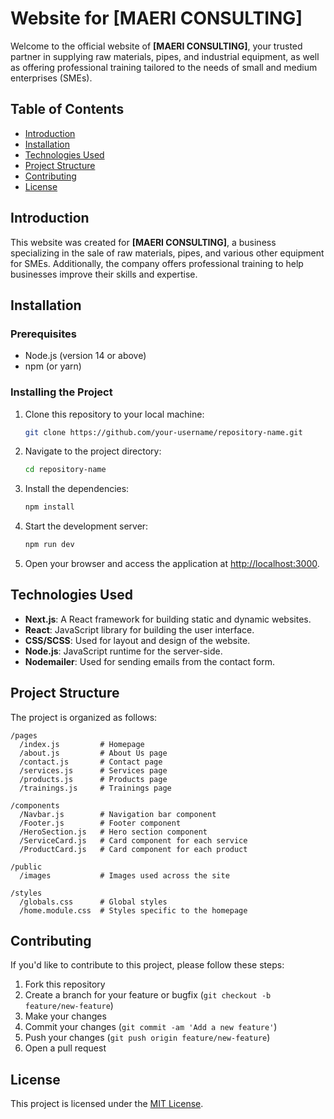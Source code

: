 
# Website for [MAERI CONSULTING]

Welcome to the official website of **[MAERI CONSULTING]**, your trusted partner in supplying raw materials, pipes, and industrial equipment, as well as offering professional training tailored to the needs of small and medium enterprises (SMEs).

## Table of Contents

- [Introduction](#introduction)
- [Installation](#installation)
- [Technologies Used](#technologies-used)
- [Project Structure](#project-structure)
- [Contributing](#contributing)
- [License](#license)

## Introduction

This website was created for **[MAERI CONSULTING]**, a business specializing in the sale of raw materials, pipes, and various other equipment for SMEs. Additionally, the company offers professional training to help businesses improve their skills and expertise.

## Installation

### Prerequisites

- Node.js (version 14 or above)
- npm (or yarn)

### Installing the Project

1. Clone this repository to your local machine:
    ```bash
    git clone https://github.com/your-username/repository-name.git
    ```

2. Navigate to the project directory:
    ```bash
    cd repository-name
    ```

3. Install the dependencies:
    ```bash
    npm install
    ```

4. Start the development server:
    ```bash
    npm run dev
    ```

5. Open your browser and access the application at [http://localhost:3000](http://localhost:3000).

## Technologies Used

- **Next.js**: A React framework for building static and dynamic websites.
- **React**: JavaScript library for building the user interface.
- **CSS/SCSS**: Used for layout and design of the website.
- **Node.js**: JavaScript runtime for the server-side.
- **Nodemailer**: Used for sending emails from the contact form.

## Project Structure

The project is organized as follows:

```
/pages
  /index.js         # Homepage
  /about.js         # About Us page
  /contact.js       # Contact page
  /services.js      # Services page
  /products.js      # Products page
  /trainings.js     # Trainings page

/components
  /Navbar.js        # Navigation bar component
  /Footer.js        # Footer component
  /HeroSection.js   # Hero section component
  /ServiceCard.js   # Card component for each service
  /ProductCard.js   # Card component for each product

/public
  /images           # Images used across the site

/styles
  /globals.css      # Global styles
  /home.module.css  # Styles specific to the homepage
```

## Contributing

If you'd like to contribute to this project, please follow these steps:

1. Fork this repository
2. Create a branch for your feature or bugfix (`git checkout -b feature/new-feature`)
3. Make your changes
4. Commit your changes (`git commit -am 'Add a new feature'`)
5. Push your changes (`git push origin feature/new-feature`)
6. Open a pull request

## License

This project is licensed under the [MIT License](https://opensource.org/licenses/MIT).
